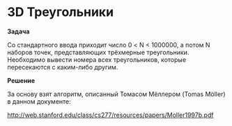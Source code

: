 # 3D Треугольники

**Задача**

Со стандартного ввода приходит число 0 < N < 1000000, а потом N наборов
точек, представляющих трёхмерные треугольники. Необходимо вывести номера
всех треугольников, которые пересекаются с каким-либо другим.

**Решение**

За основу взят алгоритм, описанный Томасом Мёллером (Tomas Möller) в данном документе:

http://web.stanford.edu/class/cs277/resources/papers/Moller1997b.pdf

